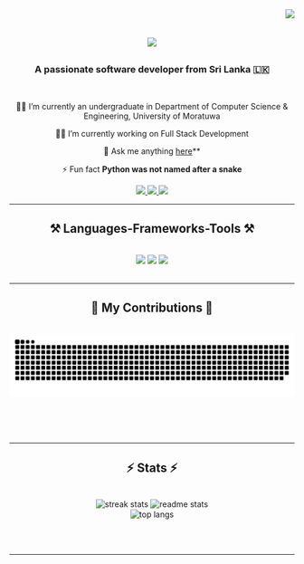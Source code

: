<img align="right" src="https://visitor-badge.laobi.icu/badge?page_id=NirukshaSandeepa.NirukshaSandeepa" />

<h1 align="center">
    <img src="https://readme-typing-svg.herokuapp.com/?font=Righteous&size=35&center=true&vCenter=true&width=500&height=70&duration=4000&lines=Hi+There!+👋;+I'm+Niruksha+Akshith+Sandeepa!;" />
</h1>

<h3 align="center">A passionate software developer from Sri Lanka 🇱🇰</h3>

<br/>

<div align="center">
 
 🧑‍🎓 I’m currently an undergraduate in Department of Computer Science & Engineering, University of Moratuwa
 
 👨‍💻 I’m currently working on Full Stack Development

💬 Ask me anything [here](https://github.com/NirukshaSandeepa/NirukshaSandeepa/issues)**

⚡ Fun fact **Python was not named after a snake**

 </div>
 
<div align="center"> 
  <a href="mailto:nirukshaakshithsandeepa@@gmail.com">
    <img src="https://img.shields.io/badge/Gmail-333333?style=for-the-badge&logo=gmail&logoColor=red" />
  </a>
  <a href="https://linkedin.com/in/niruksha" target="_blank">
    <img src="https://img.shields.io/badge/LinkedIn-0077B5?style=for-the-badge&logo=linkedin&logoColor=white" target="_blank" />
  </a>
  <a href="https://nirukshasandeepa.github.io" target="_blank">
     <img src="https://img.shields.io/badge/Portfolio-FF5722?style=for-the-badge&logo=todoist&logoColor=white" target="_blank" /> <!-- sqlite, safari, google-chrome are other good icon options -->
  </a>
</div>

 <hr/>
 
<h2 align="center">⚒️ Languages-Frameworks-Tools ⚒️</h2>
<br/>
<div align="center">
    <img src="https://skillicons.dev/icons?i=javascript,typescript,nextjs,nodejs,express,npm,python,mysql" />
    <img src="https://skillicons.dev/icons?i=dart,flutter,c,cpp,java,spring,azure,gcp" />
    <img src="https://skillicons.dev/icons?i=react,mui,tailwind,androidstudio,figma,git,kubernetes,docker" /><br>
</div>

<br/>
<hr/>

<div align="center">
  <h2>🐍 My Contributions 🐍</h2>
  <br>
  <img alt="snake eating my contributions" src="https://raw.githubusercontent.com/NirukshaSandeepa/NirukshaSandeepa/output/github-contribution-grid-snake.svg" />
  
  <br/><br/><br/>
</div>

<hr/>

<h2 align="center">⚡ Stats ⚡</h2>
<br>
<div align=center>
  <img width=390 src="https://streak-stats.demolab.com/?user=NirukshaSandeepa&count_private=true&theme=react&border_radius=10" alt="streak stats"/>
  <img width=390 src="https://github-readme-stats.vercel.app/api?username=NirukshaSandeepa&count_private=true&show_icons=true&theme=react&rank_icon=github&border_radius=10" alt="readme stats" />
  <br/>
  <img width=325 align="center" src="https://github-readme-stats.vercel.app/api/top-langs/?username=NirukshaSandeepa&hide=HTML&langs_count=8&layout=compact&theme=react&border_radius=10&size_weight=0.5&count_weight=0.5&exclude_repo=github-readme-stats" alt="top langs" />
</div>

<br/><br/>

<hr/>

<br/>
